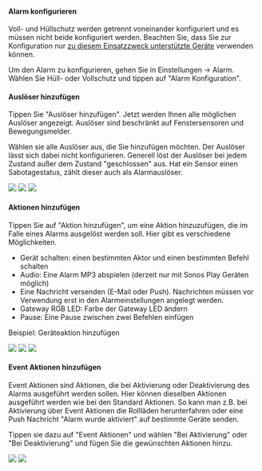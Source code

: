 #### Alarm konfigurieren

Voll- und Hüllschutz werden getrennt voneinander konfiguriert und es
müssen nicht beide konfiguriert werden. Beachten Sie, dass Sie zur
Konfiguration nur [zu diesem Einsatzzweck unterstützte
Geräte](/de/iqontrol_neo/geraetebeschraenkungen) verwenden können.

Um den Alarm zu konfigurieren, gehen Sie in Einstellungen -\> Alarm.
Wählen Sie Hüll- oder Vollschutz und tippen auf "Alarm Konfiguration".

#### Auslöser hinzufügen

Tippen Sie "Auslöser hinzufügen". Jetzt werden Ihnen alle möglichen
Auslöser angezeigt. Auslöser sind beschränkt auf Fenstersensoren und
Bewegungsmelder.

Wählen sie alle Auslöser aus, die Sie hinzufügen möchten. Der Auslöser
lässt sich dabei nicht konfigurieren. Generell löst der Auslöser bei
jedem Zustand außer dem Zustand "geschlossen" aus. Hat ein Sensor einen
Sabotagestatus, zählt dieser auch als Alarmauslöser.

![](/de/iqontrol_neo/alarm_ausloeser_hinzufuegen1.png)
![](/de/iqontrol_neo/alarm_ausloeser_hinzufuegen2.png)
![](/de/iqontrol_neo/alarm_ausloeser_hinzufuegen3.png)

#### Aktionen hinzufügen

Tippen Sie auf "Aktion hinzufügen", um eine Aktion hinzuzufügen, die im
Falle eines Alarms ausgelöst werden soll. Hier gibt es verschiedene
Möglichkeiten.

  - Gerät schalten: einen bestimmten Aktor und einen bestimmten Befehl
    schalten
  - Audio: Eine Alarm MP3 abspielen (derzeit nur mit Sonos Play Geräten
    möglich)
  - Eine Nachricht versenden (E-Mail oder Push). Nachrichten müssen vor
    Verwendung erst in den Alarmeinstellungen angelegt werden.
  - Gateway RGB LED: Farbe der Gateway LED ändern
  - Pause: Eine Pause zwischen zwei Befehlen einfügen

Beispiel: Geräteaktion hinzufügen

![](/de/iqontrol_neo/aktion_hinzufuegen1.png)
![](/de/iqontrol_neo/aktion_hinzufuegen2.png)
![](/de/iqontrol_neo/aktion_hinzufuegen3.png)

#### Event Aktionen hinzufügen

Event Aktionen sind Aktionen, die bei Aktivierung oder Deaktivierung des
Alarms ausgeführt werden sollen. Hier können dieselben Aktionen
ausgeführt werden wie bei den Standard Aktionen. So kann man z.B. bei
Aktivierung über Event Aktionen die Rollläden herunterfahren oder eine
Push Nachricht "Alarm wurde aktiviert" auf bestimmte Geräte senden.

Tippen sie dazu auf "Event Aktionen" und wählen "Bei Aktivierung" oder
"Bei Deaktivierung" und fügen Sie die gewünschten Aktionen hinzu.

![](/de/iqontrol_neo/alarm_ausloeser_hinzufuegen1.png)
![](/de/iqontrol_neo/event_aktionen.png)
